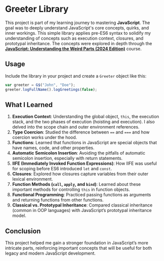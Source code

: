 # Greeter Library

This project is part of my learning journey to mastering **JavaScript**. The goal was to deeply understand JavaScript's core concepts, quirks, and inner workings. This simple library applies pre-ES6 syntax to solidify my understanding of concepts such as execution context, closures, and prototypal inheritance. The concepts were explored in depth through the **[JavaScript: Understanding the Weird Parts (2024 Edition)](https://www.udemy.com/course/understand-javascript)** course.

## Usage

Include the library in your project and create a `Greeter` object like this:

```javascript
var greeter = G$("John", "Doe");
greeter.logFullName().logGreetings(false);
```

## What I Learned

1. **Execution Context**: Understanding the global object, `this`, the execution stack, and the two phases of execution (hoisting and execution). I also delved into the scope chain and outer environment references.
2. **Type Coercion**: Studied the difference between `==` and `===` and how coercion works under the hood.
3. **Functions**: Learned that functions in JavaScript are special objects that have names, code, and other properties.
4. **Automatic Semicolon Insertion**: Avoiding the pitfalls of automatic semicolon insertion, especially with return statements.
5. **IIFE (Immediately Invoked Function Expressions)**: How IIFE was useful for scoping before ES6 introduced `let` and `const`.
6. **Closures**: Explored how closures capture variables from their outer lexical environment.
7. **Function Methods (`call`, `apply`, and `bind`)**: Learned about these important methods for controlling `this` in function objects.
8. **Functional Programming**: Practiced passing functions as arguments and returning functions from other functions.
9. **Classical vs. Prototypal Inheritance**: Compared classical inheritance (common in OOP languages) with JavaScript’s prototypal inheritance model.

## Conclusion

This project helped me gain a stronger foundation in JavaScript’s more intricate parts, reinforcing important concepts that will be useful for both legacy and modern JavaScript development.
